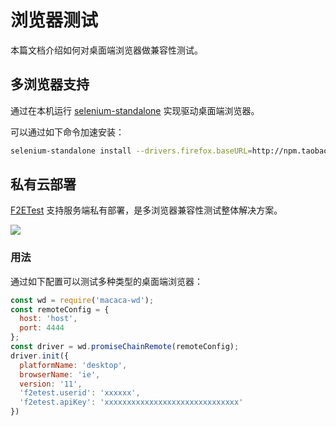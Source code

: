 # 浏览器测试

本篇文档介绍如何对桌面端浏览器做兼容性测试。

## 多浏览器支持

通过在本机运行 [selenium-standalone](//github.com/vvo/selenium-standalone) 实现驱动桌面端浏览器。

可以通过如下命令加速安装：

``` bash
selenium-standalone install --drivers.firefox.baseURL=http://npm.taobao.org/mirrors/geckodriver --baseURL=http://npm.taobao.org/mirrors/selenium --drivers.chrome.baseURL=http://npm.taobao.org/mirrors/chromedriver --drivers.ie.baseURL=http://npm.taobao.org/mirrors/selenium
```

## 私有云部署

[F2ETest](//github.com/alibaba/f2etest) 支持服务端私有部署，是多浏览器兼容性测试整体解决方案。

![](http://wx1.sinaimg.cn/large/6d308bd9gy1feru097e8cj20sw0dcagm.jpg)

### 用法

通过如下配置可以测试多种类型的桌面端浏览器：

``` javascript
const wd = require('macaca-wd');
const remoteConfig = {
  host: 'host',
  port: 4444
};
const driver = wd.promiseChainRemote(remoteConfig);
driver.init({
  platformName: 'desktop',
  browserName: 'ie',
  version: '11',
  'f2etest.userid': 'xxxxxx',
  'f2etest.apiKey': 'xxxxxxxxxxxxxxxxxxxxxxxxxxxxxx'
})
```
